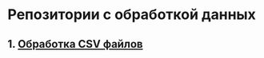 # Репозитории с обработкой данных

## 1. [Обработка CSV файлов](https://github.com/makarov-vadim/processing_csv_file)
